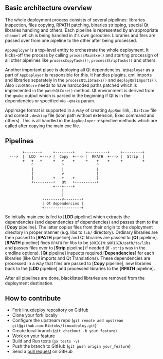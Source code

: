 ## Basic architecture overview

The whole deployment process consists of several pipelines: libraries inspection, files copying, RPATH patching, binaries stripping, special Qt libraries handling and others. 
Each pipeline is represented by an appropriate `channel` which is being handled in it's own goroutine. Libraries and files are passed over from one pipeline to the other after being processed.

`AppDeployer` is a top-level entity to orchestrate the whole deployment. It kicks-off the process by calling `processMainExe()` and starting processign of all other pipelines like `processCopyTasks()`, `processStripTasks()` and others.

Another important place is deploying all Qt dependencies. `QtDeployer` as a part of `AppDeployer` is responsible for this. It handles plugins, qml imports and libraries separately in the `processQtLibTasks()` and `deployQmlImports()`.
Also `libQt5Core` needs to have hardcoded paths patched which is implemented in the `patchQtCore()` method. Qt environment is derived from the `qmake` output which is parsed in the beginning if Qt is in the dependencies or specified via `-qmake` param.

AppImage format is supported in a way of creating `AppRun` link, `.DirIcon` file and correct `.desktop` file (icon path without extension, Exec command and others). This is all handled in the `AppDeployer` respective methods which are called after copying the main exe file.

## Pipelines

            +-------+     +--------+     +---------+     +---------+
      --->  |  LDD  +---> |  Copy  +---> |  RPATH  +---> |  Strip  |
            +---+---+     +---+----+     +----+----+     +---------+
                ^             ^               ^
                |             |               |
                |             v               |
                |         +---+----+          |
                +---------+   Qt   +----------+
                          +---+----+
                              |
                              |
                     +--------v--------+
                     | Qt dependencies |
                     +-----------------+

So initially main exe is fed to [**LDD** pipeline] which extracts the dependencies (and dependencies of dependencies) and passes them to the [**Copy** pipeline]. The latter copies files from their origin to the deployment directory in proper manner (e.g. libs to `lib/` directory). Ordinary libraries are then passed to [**RPATH** pipeline] and Qt libraries are passed to [**Qt** pipeline]. [**RPATH** pipeline] fixes `RPATH` for libs to be `$ORIGIN:$ORIGIN/path/to/libs` and passes files over to [**Strip** pipeline] if needed (if `-strip` was in the cmdline options). [**Qt** pipeline] inspects required [**Dependencies**] for each libraries (like Qml imports and Qt Translations). These dependencies are processed in a way that files are passed to [**Copy** pipeline], new libraries back to the [**LDD** pipeline] and processed libraries to the [**RPATH** pipeline].

After all pipelines are done, blacklisted libraries are removed from the deployment destination.

## How to contribute

- [Fork](http://help.github.com/forking/) linuxdeploy repository on GitHub
- Clone your fork locally
- Configure the upstream repo (`git remote add upstream git@github.com:Ribtoks/linuxdeploy.git`)
- Create local branch (`git checkout -b your_feature`)
- Work on your feature
- Build and Run tests (`go tests -v`)
- Push the branch to GitHub (`git push origin your_feature`)
- Send a [pull request](https://help.github.com/articles/using-pull-requests) on GitHub
